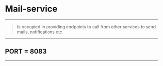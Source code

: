 # Mail-service
 
---

> Is occupied in providing endpoints to call from other services to send mails, notifications etc.


---

## PORT = 8083

---